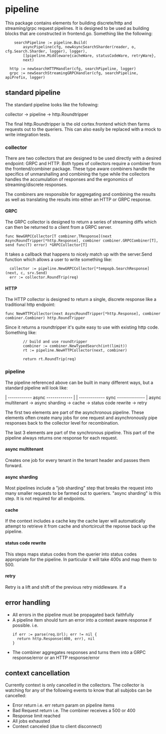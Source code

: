 # pipeline

This package contains elements for building discrete/http and streaming/grpc request pipelines. It is designed to be used as building blocks 
that are constructed in frontend.go. Something like the following:

```
	searchPipeline := pipeline.Build(
		asyncPipeline(cfg, newAsyncSearchSharder(reader, o, cfg.Search.Sharder, logger), logger),
		[]pipeline.Middleware{cacheWare, statusCodeWare, retryWare},
		next)

  http := newSearchHTTPHandler(cfg, searchPipeline, logger)
  grpc := newSearchStreamingGRPCHandler(cfg, searchPipeline, apiPrefix, logger)
```

## standard pipeline

The standard pipeline looks like the following:

collector -> pipeline -> http.Roundtripper

The final http.Roundtripper is the old cortex.frontend which then farms requests out to the queriers. This
can also easily be replaced with a mock to write integration tests.

### collector

There are two collectors that are designed to be used directly with a desired endpoint: GRPC and HTTP. Both types
of collectors require a combiner from the frontend/combiner package. These type aware combiners handle the specifics
of unmarshalling and combining the type while the collectors handles the accumulation of responses and the ergonomics 
of streaming/discrete responses.

The combiners are responsible for aggregating and combining the results as well as translating the results into
either an HTTP or GRPC response.

#### GRPC
The GRPC collector is designed to return a series of streaming diffs which can then be returned to a client from a GRPC server.

```
func NewGRPCCollector[T combiner.TResponse](next AsyncRoundTripper[*http.Response], combiner combiner.GRPCCombiner[T], send func(T) error) *GRPCCollector[T]
```

It takes a callback that happens to nicely match up with the server.Send function which allows a user to write
something like:

```
  collector := pipeline.NewGRPCCollector[*tempopb.SearchResponse](next, c, srv.Send)
  err := collector.RoundTrip(req)
```

#### HTTP
The HTTP collector is designed to return a single, discrete response like a traditional http endpoint:

```
func NewHTTPCollector(next AsyncRoundTripper[*http.Response], combiner combiner.Combiner) http.RoundTripper
```

Since it returns a roundtripper it's quite easy to use with existing http code. Something like:

```
		// build and use roundtripper
		combiner := combiner.NewTypedSearch(int(limit))
		rt := pipeline.NewHTTPCollector(next, combiner)

		return rt.RoundTrip(req)
```

### pipeline
The pipeline referenced above can be built in many different ways, but a standard pipeline will look like:

| ------------ async ------------- |   | ------------- sync -------------- |
async multitenant -> async sharding -> cache -> status code rewrite -> retry

The first two elements are part of the asynchronous pipeline. These elements often create many jobs for one 
request and asynchronously pipe responses back to the collector level for recombination.

The last 3 elements are part of the synchronous pipeline. This part of the pipeline always returns one
response for each request.

#### async multitenant

Creates one job for every tenant in the tenant header and passes them forward.

#### async sharding

Most pipelines include a "job sharding" step that breaks the request into many smaller requests to be farmed 
out to queriers. "async sharding" is this step. It is not required for all endpoints.

#### cache

If the context includes a cache key the cache layer will automatically attempt to retrieve it from cache
and shortcircuit the reponse back up the pipeline.

#### status code rewrite

This steps maps status codes from the querier into status codes appropriate for the pipeline. In particular
it will take 400s and map them to 500.

#### retry

Retry is a lift and shift of the previous retry middleware. If a 

## error handling

- All errors in the pipeline must be propagated back faithfully
- A pipeline item should turn an error into a context aware response if possible. i.e.
  ```
  if err := parse(req.Url); err != nil {
    return http.Response(400, err), nil
  }
  ```
- The combiner aggregates responses and turns them into a GRPC response/error or an HTTP response/error

## context cancellation

Currently context is only cancelled in the collectors. The collector is watching for any of the following events to know 
that all subjobs can be cancelled:

- Error return
  i.e. err return param on pipeline items
- Bad Request return
  i.e. The combiner receives a 500 or 400
- Response limit reached
- All jobs exhausted
- Context canceled (due to client disconnect)
